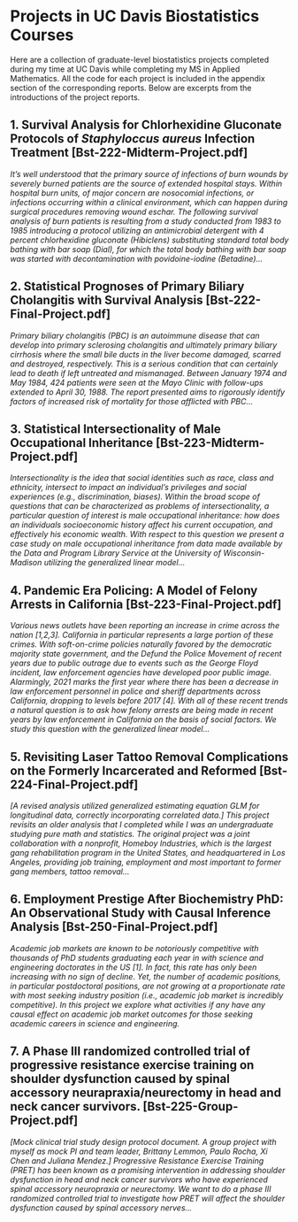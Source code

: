 # Projects in UC Davis Biostatistics Courses

Here are a collection of graduate-level biostatistics projects completed during my time at UC Davis while completing my MS in Applied Mathematics. 
All the code for each project is included in the appendix section of the corresponding reports.
Below are excerpts from the introductions of the project reports. 

## 1. Survival Analysis for Chlorhexidine Gluconate Protocols of *Staphyloccus aureus* Infection Treatment [Bst-222-Midterm-Project.pdf]

*It’s well understood that the primary source of infections of burn wounds by severely burned patients are the
source of extended hospital stays. Within hospital burn units, of major concern are nosocomial infections, or
infections occurring within a clinical environment, which can happen during surgical procedures removing
wound eschar. The following survival analysis of burn patients is resulting from a study conducted from 1983
to 1985 introducing a protocol utilizing an antimicrobial detergent with 4 percent chlorhexidine gluconate
(Hibiclens) substituting standard total body bathing with bar soap (Dial), for which the total body bathing
with bar soap was started with decontamination with povidoine-iodine (Betadine)...*

## 2. Statistical Prognoses of Primary Biliary Cholangitis with Survival Analysis [Bst-222-Final-Project.pdf]

*Primary biliary cholangitis (PBC) is an autoimmune disease that can develop into primary sclerosing
cholangitis and ultimately primary biliary cirrhosis where the small bile ducts in the liver become damaged,
scarred and destroyed, respectively. This is a serious condition that can certainly lead to death if left untreated
and mismanaged. Between January 1974 and May 1984, 424 patients were seen at the Mayo Clinic with
follow-ups extended to April 30, 1988. The report presented aims to rigorously identify factors of increased
risk of mortality for those afflicted with PBC...*

## 3. Statistical Intersectionality of Male Occupational Inheritance [Bst-223-Midterm-Project.pdf]

*Intersectionality is the idea that social identities such as race, class and ethnicity, intersect to impact an
individual’s privileges and social experiences (e.g., discrimination, biases). Within the broad scope of questions
that can be characterized as problems of intersectionality, a particular question of interest is male occupational
inheritance: how does an individuals socioeconomic history affect his current occupation, and effectively his
economic wealth. With respect to this question we present a case study on male occupational inheritance
from data made available by the Data and Program Library Service at the University of Wisconsin-Madison
utilizing the generalized linear model...*


## 4. Pandemic Era Policing: A Model of Felony Arrests in California [Bst-223-Final-Project.pdf]

*Various news outlets have been reporting an increase in crime across the nation [1,2,3]. California in particular
represents a large portion of these crimes. With soft-on-crime policies naturally favored by the democratic majority state government, 
and the Defund the Police Movement of recent years due to public outrage due
to events such as the George Floyd incident, law enforcement agencies have developed poor public image.
Alarmingly, 2021 marks the first year where there has been a decrease in law enforcement personnel in police
and sheriff departments across California, dropping to levels before 2017 [4]. With all of these recent trends a
natural question is to ask how felony arrests are being made in recent years by law enforcement in California
on the basis of social factors. We study this question with the generalized linear model...*

## 5. Revisiting Laser Tattoo Removal Complications on the Formerly Incarcerated and Reformed [Bst-224-Final-Project.pdf]

*[A revised analysis utilized generalized estimating equation GLM for longitudinal data, correctly incorporating correlated data.] This project revisits an older analysis that I completed while I was an undergraduate studying pure math and statistics. The original project was a joint collaboration with a nonprofit, Homeboy Industries, which is the largest gang rehabilitation program in the United States, and headquartered in Los Angeles, providing job training, employment and most important to former gang members, tattoo removal...*

## 6. Employment Prestige After Biochemistry PhD: An Observational Study with Causal Inference Analysis [Bst-250-Final-Project.pdf]

*Academic job markets are known to be notoriously competitive with thousands of PhD students
graduating each year in with science and engineering doctorates in the US [1]. In fact, this rate has
only been increasing with no sign of decline. Yet, the number of academic positions, in particular
postdoctoral positions, are not growing at a proportionate rate with most seeking industry position
(i.e., academic job market is incredibly competitive). In this project we explore what activities if
any have any causal effect on academic job market outcomes for those seeking academic careers in
science and engineering.*

## 7. A Phase III randomized controlled trial of progressive resistance exercise training on shoulder dysfunction caused by spinal accessory neurapraxia/neurectomy in head and neck cancer survivors. [Bst-225-Group-Project.pdf]

*[Mock clinical trial study design protocol document. A group project with myself as mock PI and team leader, Brittany Lemmon, Paulo Rocha, Xi Chen and Juliana Mendez.]
 Progressive Resistance Exercise Training (PRET) has been known as a promising
intervention in addressing shoulder dysfunction in head and neck cancer survivors who have experienced
spinal accessory neuropraxia or neurectomy. We want to do a phase III randomized controlled trial to
investigate how PRET will affect the shoulder dysfunction caused by spinal accessory nerves...*

